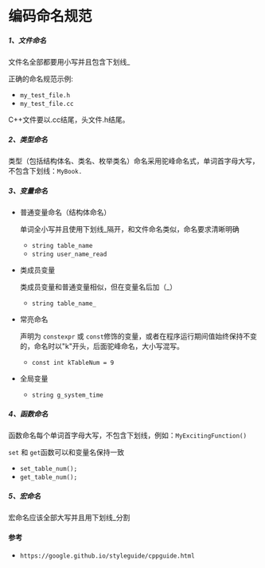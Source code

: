 # 编码命名规范

##### 1、文件命名

文件名全部都要用小写并且包含下划线_

正确的命名规范示例:

- `my_test_file.h`
- `my_test_file.cc`

C++文件要以.cc结尾，头文件.h结尾。

##### 2、类型命名

类型（包括结构体名、类名、枚举类名）命名采用驼峰命名式，单词首字母大写，不包含下划线：`MyBook.`

##### 3、变量命名

- 普通变量命名（结构体命名）

  单词全小写并且使用下划线_隔开，和文件命名类似，命名要求清晰明确

  - `string table_name`
  - `string user_name_read`

- 类成员变量

  类成员变量和普通变量相似，但在变量名后加（_）

  * `string table_name_`

- 常亮命名

  声明为 `constexpr` 或 `const`修饰的变量，或者在程序运行期间值始终保持不变的，命名时以"k"开头，后面驼峰命名，大小写混写。

  * `const int kTableNum = 9`
  
- 全局变量

  * `string g_system_time`

##### 4、函数命名

函数命名每个单词首字母大写，不包含下划线，例如：`MyExcitingFunction()`

`set` 和 `get`函数可以和变量名保持一致

* `set_table_num();`
* `get_table_num();`

##### 5、宏命名

宏命名应该全部大写并且用下划线_分割

#### 参考

- `https://google.github.io/styleguide/cppguide.html`
